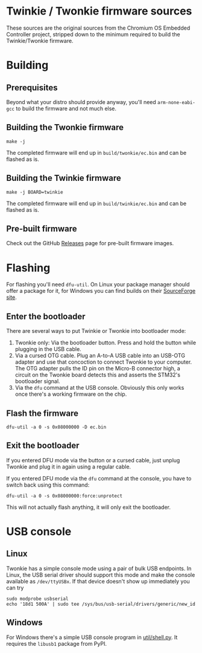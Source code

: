 # Twinkie / Twonkie firmware sources

These sources are the original sources from the Chromium OS Embedded Controller
project, stripped down to the minimum required to build the Twinkie/Twonkie
firmware.

# Building

## Prerequisites

Beyond what your distro should provide anyway, you'll need `arm-none-eabi-gcc`
to build the firmware and not much else.

## Building the Twonkie firmware

`make -j`

The completed firmware will end up in `build/twonkie/ec.bin` and can be flashed
as is.

## Building the Twinkie firmware

`make -j BOARD=twinkie`

The completed firmware will end up in `build/twinkie/ec.bin` and can be flashed
as is.

## Pre-built firmware

Check out the GitHub [Releases](https://github.com/dojoe/Twonkie/releases) page
for pre-built firmware images.

# Flashing

For flashing you'll need `dfu-util`. On Linux your package manager should offer
a package for it, for Windows you can find builds on their [SourceForge site](http://dfu-util.sourceforge.net/).

## Enter the bootloader

There are several ways to put Twinkie or Twonkie into bootloader mode:

 1. Twonkie only: Via the bootloader button. Press and hold the button while
    plugging in the USB cable.
 2. Via a cursed OTG cable. Plug an A-to-A USB cable into an USB-OTG adapter and
    use that concoction to connect Twonkie to your computer.
    The OTG adapter pulls the ID pin on the Micro-B connector high, a circuit on
    the Twonkie board detects this and asserts the STM32's bootloader signal.
 3. Via the `dfu` command at the USB console. Obviously this only works once
    there's a working firmware on the chip.

## Flash the firmware

`dfu-util -a 0 -s 0x08000000 -D ec.bin`

## Exit the bootloader

If you entered DFU mode via the button or a cursed cable, just unplug Twonkie
and plug it in again using a regular cable.

If you entered DFU mode via the `dfu` command at the console, you have to
switch back using this command:

`dfu-util -a 0 -s 0x08000000:force:unprotect`

This will not actually flash anything, it will only exit the bootloader.

# USB console

## Linux

Twonkie has a simple console mode using a pair of bulk USB endpoints. In Linux,
the USB serial driver should support this mode and make the console available as
`/dev/ttyUSBx`. If that device doesn't show up immediately you can try

    sudo modprobe usbserial
    echo '18d1 500A' | sudo tee /sys/bus/usb-serial/drivers/generic/new_id

## Windows

For Windows there's a simple USB console program in [util/shell.py](util/shell.py).
It requires the `libusb1` package from PyPI.
